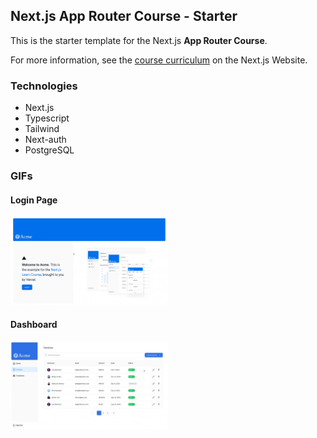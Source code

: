 ## Next.js App Router Course - Starter

This is the starter template for the Next.js **App Router Course**. 

For more information, see the [course curriculum](https://nextjs.org/learn) on the Next.js Website.

### Technologies
- Next.js
- Typescript
- Tailwind
- Next-auth
- PostgreSQL

### GIFs

#### Login Page

<img src="https://github.com/AHalic/nextjs-dashboard/blob/main/public/document/login.gif" width="50%" />

#### Dashboard

<img src="https://github.com/AHalic/nextjs-dashboard/blob/main/public/document/customer.gif" width="50%" />
